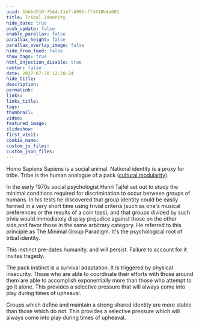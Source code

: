 ```yaml
---
uuid: 1bbbd510-7544-11e7-b095-ff3418b4a601
title: Tribal Identity
hide_date: true
push_update: false
enable_parallax: false
parallax_height: false
parallax_overlay_image: false
hide_from_feed: false
show_tags: true
html_injection_disable: true
center: false
date: 2017-07-30 12:28:24
hide_title:
description:
permalink:
links:
links_title:
tags:
thumbnail:
video:
featured_image:
slideshow:
first_visit:
cookie_name:
custom_js_files:
custom_json_files:
---
```

Homo Sapiens Sapiens is a social animal.
National identity is a proxy for tribe.
Tribe is the human analogue of a pack ([cultural modularity](/modules/modularity/cultural-modularity)).

In the early 1970s social psychologist Henri Tajfel set out to study the minimal conditions required for discrimination to occur between groups of humans. In his tests he discovered that group identity could be easily formed in a very short time using trivial criteria (such as one's musical preferences or the results of a coin toss), and that groups divided by such trivia would immediately display prejudice against those on the other side,and favor those in the same arbitrary category. He referred to this principle as The Minimal Group Paradigm. It's the psychological root of tribal identity.
 
This instinct pre-dates humanity, and will persist. Failure to account for it invites tragedy.

The pack instinct is a survival adaptation. It is triggered by physical insecurity. Those who are able to coordinate their efforts with those around them are able to accomplish exponentially more than those who attempt to go it alone. This provides a selective pressure that will always come into play during times of upheaval.

Groups which define and maintain a strong shared identity are more stable than those which do not. This provides a selective pressure which will always come into play during times of upheaval.